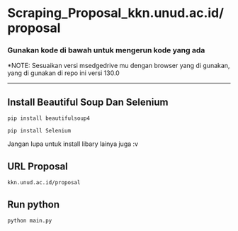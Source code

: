 # Scraping_Proposal_kkn.unud.ac.id/proposal

### Gunakan kode di bawah untuk mengerun kode yang ada
*NOTE: Sesuaikan versi msedgedrive mu dengan browser yang di gunakan, yang di gunakan di repo ini versi 130.0

---

## Install Beautiful Soup Dan Selenium

`pip install beautifulsoup4`

`pip install Selenium`

Jangan lupa untuk install libary lainya juga :v


## URL Proposal
`kkn.unud.ac.id/proposal`


## Run python

`python main.py`
